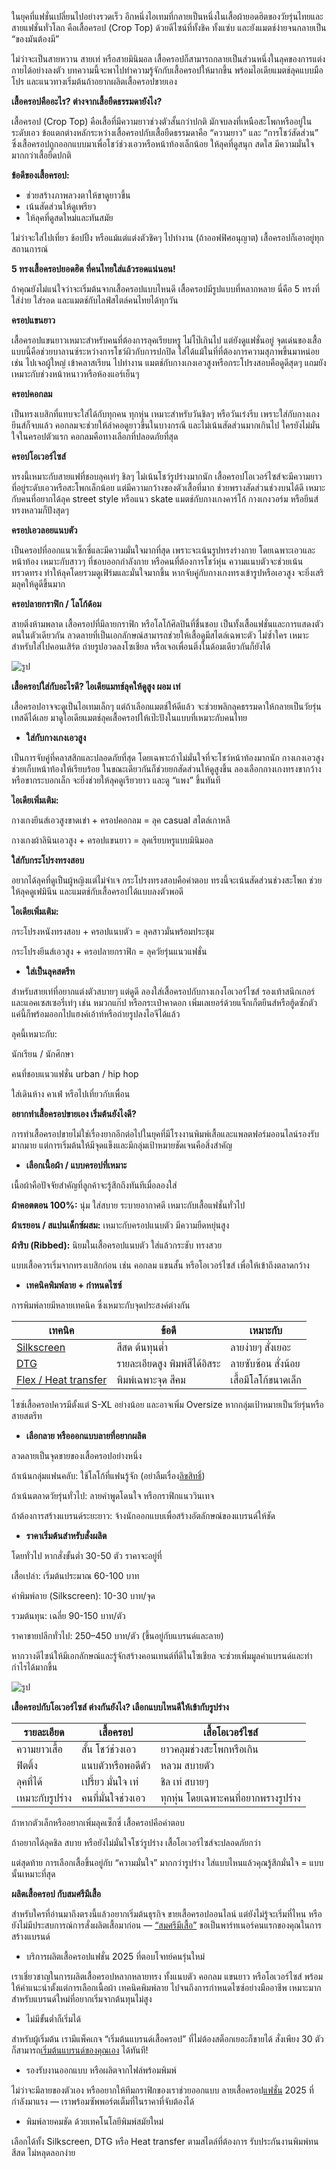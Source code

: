 ในยุคที่แฟชั่นเปลี่ยนไปอย่างรวดเร็ว อีกหนึ่งไอเทมที่กลายเป็นหนึ่งในเสื้อผ้ายอดฮิตของวัยรุ่นไทยและสายแฟชั่นทั่วโลก คือเสื้อครอป (Crop Top) ด้วยดีไซน์ที่ทั้งชิค ทั้งแซ่บ และยังแมตช์ง่ายจนกลายเป็น “ของมันต้องมี”

ไม่ว่าจะเป็นสายหวาน สายเท่ หรือสายมินิมอล เสื้อครอปก็สามารถกลายเป็นส่วนหนึ่งในลุคของการแต่งกายได้อย่างลงตัว บทความนี้จะพาไปทำความรู้จักกับเสื้อครอปให้มากขึ้น พร้อมไอเดียแมตช์ลุคแบบมือโปร และแนวทางเริ่มต้นถ้าอยากผลิตเสื้อครอปขายเอง

**เสื้อครอปคืออะไร? ต่างจากเสื้อยืดธรรมดายังไง?**

เสื้อครอป (Crop Top) คือเสื้อที่มีความยาวช่วงตัวสั้นกว่าปกติ มักจบลงที่เหนือสะโพกหรืออยู่ในระดับเอว ข้อแตกต่างหลักระหว่างเสื้อครอปกับเสื้อยืดธรรมดาคือ “ความยาว” และ “การโชว์สัดส่วน” ซึ่งเสื้อครอปถูกออกแบบมาเพื่อโชว์ช่วงเอวหรือหน้าท้องเล็กน้อย ให้ลุคที่ดูสนุก สดใส มีความมั่นใจมากกว่าเสื้อยืดปกติ

**ข้อดีของเสื้อครอป:**

- ช่วยสร้างภาพลวงตาให้ขาดูยาวขึ้น
- เน้นสัดส่วนให้ดูเพรียว
- ให้ลุคที่ดูสดใหม่และทันสมัย

ไม่ว่าจะใส่ไปเที่ยว ช้อปปิ้ง หรือแม้แต่แต่งตัวชิคๆ ไปทำงาน (ถ้าออฟฟิศอนุญาต) เสื้อครอปก็เอาอยู่ทุกสถานการณ์

**5 ทรงเสื้อครอปยอดฮิต ที่คนไทยใส่แล้วรอดแน่นอน!**

ถ้าคุณยังไม่แน่ใจว่าจะเริ่มต้นจากเสื้อครอปแบบไหนดี เสื้อครอปมีรูปแบบที่หลากหลาย นี่คือ 5 ทรงที่ใส่ง่าย ใส่รอด และแมตช์กับไลฟ์สไตล์คนไทยได้ทุกวัน

**ครอปแขนยาว**

เสื้อครอปแขนยาวเหมาะสำหรับคนที่ต้องการลุคเรียบหรู ไม่โป๊เกินไป แต่ยังดูแฟชั่นอยู่ จุดเด่นของเสื้อแบบนี้คือช่วยบาลานซ์ระหว่างการโชว์ผิวกับการปกปิด ใส่ได้แม้ในที่ที่ต้องการความสุภาพขึ้นมาหน่อย เช่น ไปเจอผู้ใหญ่ เข้าคลาสเรียน ไปทำงาน แมตช์กับกางเกงเอวสูงหรือกระโปรงสอบคือดูดีสุดๆ แถมยังเหมาะกับช่วงหน้าหนาวหรือห้องแอร์เย็นๆ

**ครอปคอกลม**

เป็นทรงเบสิกที่แทบจะใส่ได้กับทุกคน ทุกหุ่น เหมาะสำหรับวันชิลๆ หรือวันเร่งรีบ เพราะใส่กับกางเกงยีนส์ก็จบแล้ว คอกลมจะช่วยให้ลำคอดูยาวขึ้นในบางกรณี และไม่เน้นสัดส่วนมากเกินไป ใครยังไม่มั่นใจในครอปตัวแรก คอกลมคือทางเลือกที่ปลอดภัยที่สุด

**ครอปโอเวอร์ไซส์**

ทรงนี้เหมาะกับสายแฟที่ชอบลุคเท่ๆ ชิลๆ ไม่เน้นโชว์รูปร่างมากนัก เสื้อครอปโอเวอร์ไซส์จะมีความยาวที่อยู่ระดับเอวหรือสะโพกเล็กน้อย แต่มีความกว้างของตัวเสื้อที่มาก ช่วยพรางสัดส่วนช่วงบนได้ดี เหมาะกับคนที่อยากได้ลุค street style หรือแนว skate แมตช์กับกางเกงคาร์โก้ กางเกงวอร์ม หรือยีนส์ทรงหลวมก็ปังสุดๆ

**ครอปเอวลอยแนบตัว**

เป็นครอปที่ออกแนวเซ็กซี่และมีความมั่นใจมากที่สุด เพราะจะเน้นรูปทรงร่างกาย โดยเฉพาะเอวและหน้าท้อง เหมาะกับสาวๆ ที่ชอบออกกำลังกาย หรือคนที่ต้องการโชว์หุ่น ความแนบตัวจะช่วยเน้นทรวดทรง ทำให้ลุคโดยรวมดูเฟิร์มและมั่นใจมากขึ้น หากจับคู่กับกางเกงทรงเข้ารูปหรือเอวสูง จะยิ่งเสริมลุคให้ดูดีขึ้นมาก

**ครอปลายกราฟิก / โลโก้ด้อม**

สายติ่งห้ามพลาด เสื้อครอปที่มีลายกราฟิก หรือโลโก้ศิลปินที่ชื่นชอบ เป็นทั้งเสื้อแฟชั่นและการแสดงตัวตนในตัวเดียวกัน ลวดลายที่เป็นเอกลักษณ์สามารถช่วยให้เสื้อดูมีสไตล์เฉพาะตัว ไม่ซ้ำใคร เหมาะสำหรับใส่ไปคอนเสิร์ต ถ่ายรูปอวดลงโซเชียล หรือเจอเพื่อนติ่งในด้อมเดียวกันก็ยังได้

![รูป](/blog/what-is-a-crop-top-who-is-it-suitable-for-1.jpg)

**เสื้อครอปใส่กับอะไรดี? ไอเดียแมทช์ลุคให้ดูสูง ผอม เท่**

เสื้อครอปอาจจะดูเป็นไอเทมเล็กๆ แต่ถ้าเลือกแมตช์ให้ดีแล้ว จะช่วยพลิกลุคธรรมดาให้กลายเป็นวัยรุ่นเทสดีได้เลย มาดูไอเดียแมตช์ลุคเสื้อครอปให้เป๊ะปังในแบบที่เหมาะกับคนไทย

- **ใส่กับกางเกงเอวสูง**

เป็นการจับคู่ที่คลาสสิกและปลอดภัยที่สุด โดยเฉพาะถ้าไม่มั่นใจที่จะโชว์หน้าท้องมากนัก กางเกงเอวสูงช่วยเก็บหน้าท้องให้เรียบร้อย ในขณะเดียวกันก็ช่วยยกสัดส่วนให้ดูสูงขึ้น ลองเลือกกางเกงทรงขากว้างหรือขากระบอกเล็ก จะยิ่งช่วยให้ลุคดูเรียวยาว และดู “แพง” ขึ้นทันที

**ไอเดียเพิ่มเติม:**

กางเกงยีนส์เอวสูงขาดเข่า + ครอปคอกลม = ลุค casual สไตล์เกาหลี

กางเกงผ้าลินินเอวสูง + ครอปแขนยาว = ลุคเรียบหรูแบบมินิมอล

**ใส่กับกระโปรงทรงสอบ**

อยากได้ลุคที่ดูเป็นผู้หญิงแต่ไม่จำเจ กระโปรงทรงสอบคือคำตอบ ทรงนี้จะเน้นสัดส่วนช่วงสะโพก ช่วยให้ลุคดูเฟมินีน และแมตช์กับเสื้อครอปได้แบบลงตัวพอดี

**ไอเดียเพิ่มเติม:**

กระโปรงหนังทรงสอบ + ครอปแนบตัว = ลุคสาวมั่นพร้อมประชุม

กระโปรงยีนส์เอวสูง + ครอปลายกราฟิก = ลุควัยรุ่นแนวแฟชั่น

- **ใส่เป็นลุคสตรีท**

สำหรับสายเท่ที่อยากแต่งตัวสบายๆ แต่ดูดี ลองใส่เสื้อครอปกับกางเกงโอเวอร์ไซส์ รองเท้าสนีกเกอร์ และแอคเซสเซอรี่เท่ๆ เช่น หมวกแก๊ป หรือกระเป๋าคาดอก เพิ่มเลเยอร์ด้วยแจ็กเก็ตยีนส์หรือฮู้ดซักตัว แค่นี้ก็พร้อมออกไปแฮงค์เอ้าท์หรือถ่ายรูปลงไอจีได้แล้ว

ลุคนี้เหมาะกับ:

นักเรียน / นักศึกษา

คนที่ชอบแนวแฟชั่น urban / hip hop

ใส่เดินห้าง คาเฟ่ หรือไปเที่ยวกับเพื่อน

**อยากทำเสื้อครอปขายเอง เริ่มต้นยังไงดี?**

การทำเสื้อครอปขายไม่ใช่เรื่องยากอีกต่อไปในยุคที่มีโรงงานพิมพ์เสื้อและแพลตฟอร์มออนไลน์รองรับมากมาย แต่การเริ่มต้นให้มีจุดแข็งและมีกลุ่มเป้าหมายชัดเจนคือสิ่งสำคัญ

- **เลือกเนื้อผ้า / แบบครอปที่เหมาะ**

เนื้อผ้าคือปัจจัยสำคัญที่ลูกค้าจะรู้สึกถึงทันทีเมื่อลองใส่

**ผ้าคอตตอน 100%:** นุ่ม ใส่สบาย ระบายอากาศดี เหมาะกับเสื้อแฟชั่นทั่วไป

**ผ้าเรยอน / สแปนเด็กซ์ผสม:** เหมาะกับครอปแนบตัว มีความยืดหยุ่นสูง

**ผ้าริบ (Ribbed):** นิยมในเสื้อครอปแนบตัว ใส่แล้วกระชับ ทรงสวย

แบบเสื้อควรเริ่มจากทรงเบสิกก่อน เช่น คอกลม แขนสั้น หรือโอเวอร์ไซส์ เพื่อให้เข้าถึงตลาดกว้าง

- **เทคนิคพิมพ์ลาย + กำหนดไซซ์**

การพิมพ์ลายมีหลายเทคนิค ซึ่งเหมาะกับจุดประสงค์ต่างกัน

| เทคนิค                                            | ข้อดี                         | เหมาะกับ             |
| ------------------------------------------------- | ----------------------------- | -------------------- |
| [Silkscreen](/blog/what-is-silks-creen)           | สีสด ต้นทุนต่ำ                | ลายง่ายๆ สั่งเยอะ    |
| [DTG](/blog/what-is-dtg-screen)                   | รายละเอียดสูง พิมพ์สีได้อิสระ | ลายซับซ้อน สั่งน้อย  |
| [Flex / Heat transfer](/blog/what-is-flex-screen) | พิมพ์เฉพาะจุด สีคม            | เสื้อมีโลโก้ขนาดเล็ก |

ไซซ์เสื้อครอปควรมีตั้งแต่ S-XL อย่างน้อย และอาจเพิ่ม Oversize หากกลุ่มเป้าหมายเป็นวัยรุ่นหรือสายสตรีท

- **เลือกลาย หรือออกแบบลายที่อยากผลิต**

ลวดลายเป็นจุดขายของเสื้อครอปอย่างหนึ่ง

ถ้าเน้นกลุ่มแฟนคลับ: ใช้โลโก้ที่แฟนรู้จัก (อย่าลืมเรื่อง[ลิขสิทธิ์](https://www.ipthailand.go.th/th/copyright.html))

ถ้าเน้นตลาดวัยรุ่นทั่วไป: ลายคำพูดโดนใจ หรือกราฟิกแนววินเทจ

ถ้าต้องการสร้างแบรนด์ระยะยาว: จ้างนักออกแบบเพื่อสร้างอัตลักษณ์ของแบรนด์ให้ชัด

- **ราคาเริ่มต้นสำหรับสั่งผลิต**

โดยทั่วไป หากสั่งขั้นต่ำ 30-50 ตัว ราคาจะอยู่ที่

เสื้อเปล่า: เริ่มต้นประมาณ 60-100 บาท

ค่าพิมพ์ลาย (Silkscreen): 10-30 บาท/จุด

รวมต้นทุน: เฉลี่ย 90-150 บาท/ตัว

ราคาขายปลีกทั่วไป: 250–450 บาท/ตัว (ขึ้นอยู่กับแบรนด์และลาย)

หากวางดีไซน์ให้มีเอกลักษณ์และรู้จักสร้างคอนเทนต์ที่ดีในโซเชียล จะช่วยเพิ่มมูลค่าแบรนด์และทำกำไรได้มากขึ้น

![รูป](/blog/what-is-a-crop-top-who-is-it-suitable-for-2.jpg)

**เสื้อครอปกับโอเวอร์ไซส์ ต่างกันยังไง? เลือกแบบไหนดีให้เข้ากับรูปร่าง**

| รายละเอียด      | เสื้อครอป          | เสื้อโอเวอร์ไซส์                     |
| --------------- | ------------------ | ------------------------------------ |
| ความยาวเสื้อ    | สั้น โชว์ช่วงเอว   | ยาวคลุมช่วงสะโพกหรือเกิน             |
| ฟิตติ้ง         | แนบตัวหรือพอดีตัว  | หลวม สบายตัว                         |
| ลุคที่ได้       | เปรี้ยว มั่นใจ เท่ | ชิล เท่ สบายๆ                        |
| เหมาะกับรูปร่าง | คนที่มั่นใจช่วงเอว | ทุกหุ่น โดยเฉพาะคนที่อยากพรางรูปร่าง |

ถ้าหากตัวเล็กหรืออยากเพิ่มลุคเซ็กซี่ เสื้อครอปคือคำตอบ

ถ้าอยากได้ลุคชิล สบาย หรือยังไม่มั่นใจโชว์รูปร่าง เสื้อโอเวอร์ไซส์จะปลอดภัยกว่า

แต่สุดท้าย การเลือกเสื้อขึ้นอยู่กับ “ความมั่นใจ” มากกว่ารูปร่าง ใส่แบบไหนแล้วคุณรู้สึกมั่นใจ = แบบนั้นเหมาะที่สุด

**ผลิตเสื้อครอป กับสมศรีมีเสื้อ**

สำหรับใครที่อ่านมาถึงตรงนี้แล้วอยากเริ่มต้นธุรกิจ ขายเสื้อครอปออนไลน์ แต่ยังไม่รู้จะเริ่มที่ไหน หรือยังไม่มีประสบการณ์การสั่งผลิตเสื้อมาก่อน — [“สมศรีมีเสื้อ”](/) ขอเป็นพาร์ทเนอร์คนแรกของคุณในการสร้างแบรนด์

- บริการผลิตเสื้อครอปแฟชั่น 2025 ที่ตอบโจทย์คนรุ่นใหม่

เราเชี่ยวชาญในการผลิตเสื้อครอปหลากหลายทรง ทั้งแนบตัว คอกลม แขนยาว หรือโอเวอร์ไซส์ พร้อมให้คำแนะนำตั้งแต่การเลือกเนื้อผ้า เทคนิคพิมพ์ลาย ไปจนถึงการกำหนดไซซ์อย่างมืออาชีพ เหมาะมากสำหรับแบรนด์ใหม่ที่อยากเริ่มจากต้นทุนไม่สูง

- ไม่มีขั้นต่ำก็เริ่มได้

สำหรับผู้เริ่มต้น เรามีแพ็คเกจ “เริ่มต้นแบรนด์เสื้อครอป” ที่ไม่ต้องสต็อกเยอะก็ขายได้ สั่งเพียง 30 ตัวก็สามารถ[เริ่มต้นแบรนด์ของคุณเอง](/blog/how-to-start-your-own-tshirt-business) ได้ทันที!  

- รองรับงานออกแบบ หรือผลิตจากไฟล์พร้อมพิมพ์

ไม่ว่าจะมีลายของตัวเอง หรืออยากให้ทีมกราฟิกของเราช่วยออกแบบ ลายเสื้อครอป[แฟชั่น](https://th.wikipedia.org/wiki/%E0%B9%81%E0%B8%9F%E0%B8%8A%E0%B8%B1%E0%B9%88%E0%B8%99) 2025 ที่กำลังมาแรง — เราพร้อมซัพพอร์ตเต็มที่ในราคาที่จับต้องได้

- พิมพ์ลายคมชัด ด้วยเทคโนโลยีพิมพ์สมัยใหม่

เลือกได้ทั้ง Silkscreen, DTG หรือ Heat transfer ตามสไตล์ที่ต้องการ รับประกันงานพิมพ์ทน สีสด ไม่หลุดลอกง่าย
